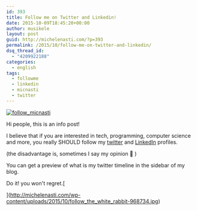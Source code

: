 ```yaml
---
id: 393
title: Follow me on Twitter and Linkedin!
date: 2015-10-09T18:45:20+00:00
author: musikele
layout: post
guid: http://michelenasti.com/?p=393
permalink: /2015/10/follow-me-on-twitter-and-linkedin/
dsq_thread_id:
  - "4209922188"
categories:
  - english
tags:
  - followme
  - linkedin
  - micnasti
  - twitter
---
```

[<img class="aligncenter size-full wp-image-395" src="https://i2.wp.com/michelenasti.com/wp-content/uploads/2015/10/follow_micnasti.png?fit=850%2C289" alt="follow_micnasti" srcset="https://i2.wp.com/michelenasti.com/wp-content/uploads/2015/10/follow_micnasti.png?w=850 850w, https://i2.wp.com/michelenasti.com/wp-content/uploads/2015/10/follow_micnasti.png?resize=300%2C102 300w, https://i2.wp.com/michelenasti.com/wp-content/uploads/2015/10/follow_micnasti.png?resize=700%2C238 700w" sizes="(max-width: 850px) 100vw, 850px" data-recalc-dims="1" />](https://i2.wp.com/michelenasti.com/wp-content/uploads/2015/10/follow_micnasti.png)

Hi people, this is an info post!

I believe that if you are interested in tech, programming, computer science and more, you really SHOULD follow my [twitter](https://twitter.com/micnasti) and [LinkedIn](https://it.linkedin.com/in/michelenasti) profiles.

(the disadvantage is, sometimes I say my opinion 🙂 )

You can get a preview of what is my twitter timeline in the sidebar of my blog.

Do it! you won't regret.[
  
](http://michelenasti.com/wp-content/uploads/2015/10/follow_the_white_rabbit-968734.jpg)